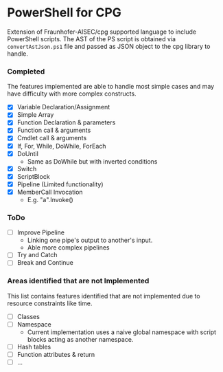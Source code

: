 # PowerShell for CPG
Extension of Fraunhofer-AISEC/cpg supported language to include PowerShell scripts.
The AST of the PS script is obtained via `convertAstJson.ps1` file and passed as JSON object
to the cpg library to handle.  


### Completed
The features implemented are able to handle most simple cases and may have difficulty with more complex constructs.
- [x] Variable Declaration/Assignment
- [x] Simple Array 
- [x] Function Declaration & parameters
- [x] Function call & arguments
- [x] Cmdlet call & arguments
- [x] If, For, While, DoWhile, ForEach
- [x] DoUntil
  - Same as DoWhile but with inverted conditions
- [x] Switch
- [x] ScriptBlock
- [x] Pipeline (Limited functionality)
- [x] MemberCall Invocation 
  - E.g. "a".Invoke()

### ToDo
- [ ] Improve Pipeline
  - Linking one pipe's output to another's input.
  - Able more complex pipelines
- [ ] Try and Catch 
- [ ] Break and Continue

### Areas identified that are not Implemented
This list contains features identified that are not implemented due to resource constraints like time.
- [ ] Classes
- [ ] Namespace
  - Current implementation uses a naive global namespace with script blocks acting as another namespace.
- [ ] Hash tables
- [ ] Function attributes & return
- [ ] ...
